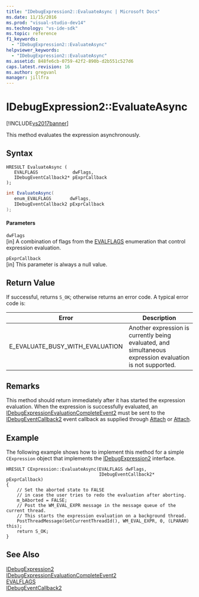 ```yaml
---
title: "IDebugExpression2::EvaluateAsync | Microsoft Docs"
ms.date: 11/15/2016
ms.prod: "visual-studio-dev14"
ms.technology: "vs-ide-sdk"
ms.topic: reference
f1_keywords: 
  - "IDebugExpression2::EvaluateAsync"
helpviewer_keywords: 
  - "IDebugExpression2::EvaluateAsync"
ms.assetid: 848fe6cb-0759-42f2-890b-d2b551c527d6
caps.latest.revision: 16
ms.author: gregvanl
manager: jillfra
---
```

# IDebugExpression2::EvaluateAsync
[!INCLUDE[vs2017banner](../../../includes/vs2017banner.md)]

This method evaluates the expression asynchronously.  
  
## Syntax  
  
```cpp#  
HRESULT EvaluateAsync (   
   EVALFLAGS             dwFlags,  
   IDebugEventCallback2* pExprCallback  
);  
```  
  
```csharp  
int EvaluateAsync(  
   enum_EVALFLAGS       dwFlags,   
   IDebugEventCallback2 pExprCallback  
);  
```  
  
#### Parameters  
 `dwFlags`  
 [in] A combination of flags from the [EVALFLAGS](../../../extensibility/debugger/reference/evalflags.md) enumeration that control expression evaluation.  
  
 `pExprCallback`  
 [in] This parameter is always a null value.  
  
## Return Value  
 If successful, returns `S_OK`; otherwise returns an error code. A typical error code is:  
  
|Error|Description|  
|-----------|-----------------|  
|E_EVALUATE_BUSY_WITH_EVALUATION|Another expression is currently being evaluated, and simultaneous expression evaluation is not supported.|  
  
## Remarks  
 This method should return immediately after it has started the expression evaluation. When the expression is successfully evaluated, an [IDebugExpressionEvaluationCompleteEvent2](../../../extensibility/debugger/reference/idebugexpressionevaluationcompleteevent2.md) must be sent to the [IDebugEventCallback2](../../../extensibility/debugger/reference/idebugeventcallback2.md) event callback as supplied through [Attach](../../../extensibility/debugger/reference/idebugprogram2-attach.md) or [Attach](../../../extensibility/debugger/reference/idebugengine2-attach.md).  
  
## Example  
 The following example shows how to implement this method for a simple `CExpression` object that implements the [IDebugExpression2](../../../extensibility/debugger/reference/idebugexpression2.md) interface.  
  
```cpp#  
HRESULT CExpression::EvaluateAsync(EVALFLAGS dwFlags,  
                                   IDebugEventCallback2* pExprCallback)  
{  
    // Set the aborted state to FALSE  
    // in case the user tries to redo the evaluation after aborting.  
    m_bAborted = FALSE;  
    // Post the WM_EVAL_EXPR message in the message queue of the current thread.  
    // This starts the expression evaluation on a background thread.  
    PostThreadMessage(GetCurrentThreadId(), WM_EVAL_EXPR, 0, (LPARAM) this);  
    return S_OK;  
}  
```  
  
## See Also  
 [IDebugExpression2](../../../extensibility/debugger/reference/idebugexpression2.md)   
 [IDebugExpressionEvaluationCompleteEvent2](../../../extensibility/debugger/reference/idebugexpressionevaluationcompleteevent2.md)   
 [EVALFLAGS](../../../extensibility/debugger/reference/evalflags.md)   
 [IDebugEventCallback2](../../../extensibility/debugger/reference/idebugeventcallback2.md)

